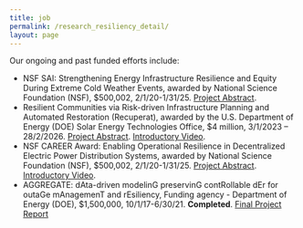 ```yaml
---
title: job
permalink: /research_resiliency_detail/
layout: page
---
```

Our ongoing and past funded efforts include:
- NSF SAI: Strengthening Energy Infrastructure Resilience and Equity During Extreme Cold Weather Events, awarded by National Science Foundation (NSF), $500,002, 2/1/20-1/31/25. [Project Abstract](https://www.nsf.gov/awardsearch/showAward?AWD_ID=2324544).
- Resilient Communities via Risk-driven Infrastructure Planning and Automated Restoration (Recuperat), awarded by the U.S. Department of Energy (DOE) Solar Energy Technologies Office, $4 million, 3/1/2023 – 28/2/2026. [Project Abstract](https://www.energy.gov/eere/solar/renewables-advancing-community-energy-resilience-racer-funding-program). [Introductory Video](https://www.youtube.com/watch?v=VTV_OWQY0C4).
- NSF CAREER Award: Enabling Operational Resilience in Decentralized Electric Power Distribution Systems, awarded by National Science Foundation (NSF), $500,002, 2/1/20-1/31/25. [Project Abstract](https://www.nsf.gov/awardsearch/showAward?AWD_ID=1944142). [Introductory Video](https://drive.google.com/file/d/1yhjJ7PLP-iXWUJVsQxTzxycnL3Dk7zU8/view).
- AGGREGATE: dAta-driven modelinG preservinG contRollable dEr for outaGe mAnagemenT and rEsiliency, Funding agency - Department of Energy (DOE), $1,500,000, 10/1/17-6/30/21. **Completed**. [Final Project Report]()
